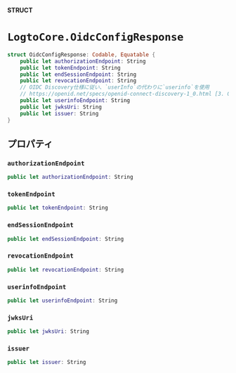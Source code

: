 **STRUCT**

# `LogtoCore.OidcConfigResponse`

```swift
struct OidcConfigResponse: Codable, Equatable {
    public let authorizationEndpoint: String
    public let tokenEndpoint: String
    public let endSessionEndpoint: String
    public let revocationEndpoint: String
    // OIDC Discovery仕様に従い、`userInfo`の代わりに`userinfo`を使用
    // https://openid.net/specs/openid-connect-discovery-1_0.html [3. OpenIDプロバイダーメタデータ]
    public let userinfoEndpoint: String
    public let jwksUri: String
    public let issuer: String
}
```

## プロパティ

### `authorizationEndpoint`

```swift
public let authorizationEndpoint: String
```

### `tokenEndpoint`

```swift
public let tokenEndpoint: String
```

### `endSessionEndpoint`

```swift
public let endSessionEndpoint: String
```

### `revocationEndpoint`

```swift
public let revocationEndpoint: String
```

### `userinfoEndpoint`

```swift
public let userinfoEndpoint: String
```

### `jwksUri`

```swift
public let jwksUri: String
```

### `issuer`

```swift
public let issuer: String
```